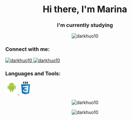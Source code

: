 <h1 align="center">Hi there, I'm Marina</h1>
<h3 align="center">I'm currently studying</h3>

<p align="center">
  <img src="https://komarev.com/ghpvc/?username=darkhuo10&label=Profile%20views&color=0e75b6&style=flat" alt="darkhuo10" />
</p>

<h3 align="left">Connect with me:</h3>
<p align="left">
  <a href="https://twitter.com/darkhuo10" target="blank">
    <img src="https://raw.githubusercontent.com/rahuldkjain/github-profile-readme-generator/master/src/images/icons/Social/twitter.svg" alt="darkhuo10" height="30" width="40" />
  </a>
  <a href="https://instagram.com/darkhuo10" target="blank">
    <img src="https://raw.githubusercontent.com/rahuldkjain/github-profile-readme-generator/master/src/images/icons/Social/instagram.svg" alt="darkhuo10" height="30" width="40" />
  </a>
</p>

<h3 align="left">Languages and Tools:</h3>
<p align="left">
  <a href="https://developer.android.com" target="_blank" rel="noreferrer">
    <img src="https://raw.githubusercontent.com/devicons/devicon/master/icons/android/android-original-wordmark.svg" alt="android" width="40" height="40"/>
  </a>
  <a href="https://www.w3schools.com/css/" target="_blank" rel="noreferrer">
    <img src="https://raw.githubusercontent.com/devicons/devicon/master/icons/css3/css3-original-wordmark.svg" alt="css3" width="40" height="40"/>
  </a>
  <!-- Add more tools and languages here -->
</p>

<p align="center">
  <img src="https://github-readme-stats.vercel.app/api?username=darkhuo10&show_icons=true&locale=en" alt="darkhuo10" />
</p>

<p align="center">
  <img src="https://github-readme-streak-stats.herokuapp.com/?user=darkhuo10&" alt="darkhuo10" />
</p>
